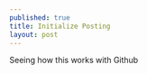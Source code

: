 ```yaml
---
published: true
title: Initialize Posting
layout: post
---
```

Seeing how this works with Github